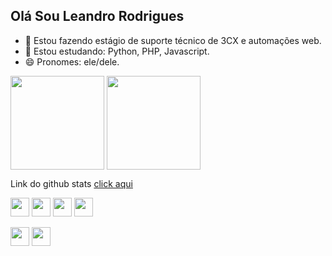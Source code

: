 ## Olá Sou Leandro Rodrigues

- 🔭 Estou fazendo estágio de suporte técnico de 3CX e automações web. 
- 🌱 Estou estudando: Python, PHP, Javascript.
- 😄 Pronomes: ele/dele.
<div>
  <picture>
  <source 
    srcset="https://github-readme-stats.vercel.app/api?username=LeandroRodrigues-Dev&show_icons=true&theme=dracula&locale=PT-br&count_private=true"
    media="(prefers-color-scheme: dark)"
  />
  <source
    srcset="https://github-readme-stats.vercel.app/api?username=LeandroRodrigues-Dev&show_icons=true"
    media="(prefers-color-scheme: light), (prefers-color-scheme: no-preference)"
  />
  <source
    srcset="https://github-readme-stats.vercel.app/api?username=LeandroRodrigues-Dev&show_icons=true"
    media="(prefers-color-scheme: light), (prefers-color-scheme: no-preference)"
  />
  <img height = "150vh" align="center" src="https://github-readme-stats.vercel.app/api?username=LeandroRodrigues-Dev&show_icons=true" />
  </picture>

  <picture>
  <source 
    srcset="https://github-readme-stats.vercel.app/api/top-langs/?username=LeandroRodrigues-Dev&hide_progress=true&show_icons=true&theme=dracula&locale=PT-br&count_private=true"
    media="(prefers-color-scheme: dark)"
  />
  <source
    srcset="https://github-readme-stats.vercel.app/api?username=LeandroRodrigues-Dev&show_icons=true"
    media="(prefers-color-scheme: light), (prefers-color-scheme: no-preference)"
  />
  <source
    srcset="https://github-readme-stats.vercel.app/api?username=LeandroRodrigues-Dev&show_icons=true"
    media="(prefers-color-scheme: light), (prefers-color-scheme: no-preference)"
  />
  <img height = "150vh" align="center" src="https://github-readme-stats.vercel.app/api?username=LeandroRodrigues-Dev&show_icons=true" />
  </picture>
</div>

Link do github stats <a href="https://github.com/anuraghazra/github-readme-stats/blob/master/readme.md#deploy-on-your-own-vercel-instance">click aqui</a>

<div style="display: inline_block">
  <img align="center" height = "30vh" src="https://cdn.jsdelivr.net/gh/devicons/devicon/icons/php/php-original.svg"/>
  <img align="center" height = "30vh" src="https://cdn.jsdelivr.net/gh/devicons/devicon/icons/html5/html5-original.svg"/>
  <img align="center" height = "30vh" src="https://cdn.jsdelivr.net/gh/devicons/devicon/icons/javascript/javascript-original.svg"/>
  <img align="center" height = "30vh" src="https://cdn.jsdelivr.net/gh/devicons/devicon/icons/python/python-original.svg"/>
</div>
<br>
<div>
  <a href="mailto:leandrorodrigues131531@gmail.com" target="_blank"><img align="center" height = "30vh" src="https://img.shields.io/badge/Gmail-D14836?style=for-the-badge&logo=gmail&logoColor=white" target="_blank"/></a>
  <a href="https://www.linkedin.com/in/leandrodrigues1604/" target="_blank"><img align="center" height = "30vh" src="https://img.shields.io/badge/LinkedIn-0077B5?style=for-the-badge&logo=linkedin&logoColor=white" target="_blank"/></a>
</div>
